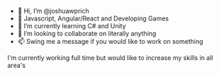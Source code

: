 - 👋 Hi, I’m @joshuawprich
- 👀 Javascript, Angular/React and Developing Games
- 🌱 I’m currently learning C# and Unity
- 💞️ I’m looking to collaborate on literally anything
- 📫 Swing me a message if you would like to work on something

I'm currently working full time but would like to increase my skills in all area's

<!---
joshuawprich/joshuawprich is a ✨ special ✨ repository because its `README.md` (this file) appears on your GitHub profile.
You can click the Preview link to take a look at your changes.
--->
